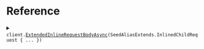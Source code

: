 # Reference
<details><summary><code>client.<a href="/src/SeedAliasExtends/SeedAliasExtendsClient.cs">ExtendedInlineRequestBodyAsync</a>(SeedAliasExtends.InlinedChildRequest { ... })</code></summary>
<dl>
<dd>

#### 🔌 Usage

<dl>
<dd>

<dl>
<dd>

```csharp
await client.ExtendedInlineRequestBodyAsync(
    new SeedAliasExtends.InlinedChildRequest { Child = "child", Parent = "parent" }
);
```
</dd>
</dl>
</dd>
</dl>

#### ⚙️ Parameters

<dl>
<dd>

<dl>
<dd>

**request:** `SeedAliasExtends.InlinedChildRequest` 
    
</dd>
</dl>
</dd>
</dl>


</dd>
</dl>
</details>
